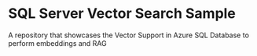 # SQL Server Vector Search Sample
A repository that showcases the Vector Support in Azure SQL Database to perform embeddings and RAG
